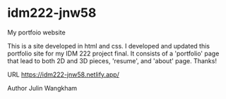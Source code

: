 # idm222-jnw58
My portfoio website

This is a site developed in html and css. I developed and updated this portfolio site for my IDM 222 project final. It consists of a 'portfolio' page that lead to both 2D and 3D pieces, 'resume', and 'about' page. Thanks!

URL
https://idm222-jnw58.netlify.app/

Author
Julin Wangkham